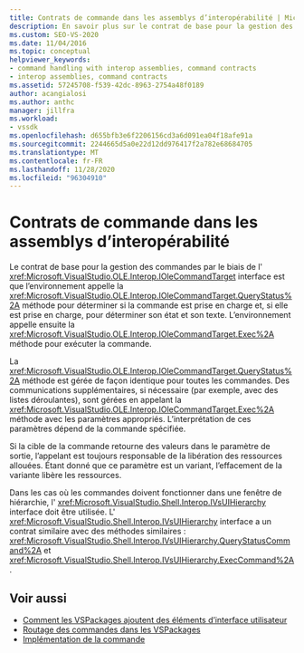```yaml
---
title: Contrats de commande dans les assemblys d’interopérabilité | Microsoft Docs
description: En savoir plus sur le contrat de base pour la gestion des commandes par le biais de l’interface Microsoft. VisualStudio. OLE. Interop. IOleCommandTarget.
ms.custom: SEO-VS-2020
ms.date: 11/04/2016
ms.topic: conceptual
helpviewer_keywords:
- command handling with interop assemblies, command contracts
- interop assemblies, command contracts
ms.assetid: 57245708-f539-42dc-8963-2754a48f0189
author: acangialosi
ms.author: anthc
manager: jillfra
ms.workload:
- vssdk
ms.openlocfilehash: d655bfb3e6f2206156cd3a6d091ea04f18afe91a
ms.sourcegitcommit: 2244665d5a0e22d12dd976417f2a782e68684705
ms.translationtype: MT
ms.contentlocale: fr-FR
ms.lasthandoff: 11/28/2020
ms.locfileid: "96304910"
---
```

# <a name="command-contracts-in-interop-assemblies"></a>Contrats de commande dans les assemblys d’interopérabilité
Le contrat de base pour la gestion des commandes par le biais de l' <xref:Microsoft.VisualStudio.OLE.Interop.IOleCommandTarget> interface est que l’environnement appelle la <xref:Microsoft.VisualStudio.OLE.Interop.IOleCommandTarget.QueryStatus%2A> méthode pour déterminer si la commande est prise en charge et, si elle est prise en charge, pour déterminer son état et son texte. L’environnement appelle ensuite la <xref:Microsoft.VisualStudio.OLE.Interop.IOleCommandTarget.Exec%2A> méthode pour exécuter la commande.

 La <xref:Microsoft.VisualStudio.OLE.Interop.IOleCommandTarget.QueryStatus%2A> méthode est gérée de façon identique pour toutes les commandes. Des communications supplémentaires, si nécessaire (par exemple, avec des listes déroulantes), sont gérées en appelant la <xref:Microsoft.VisualStudio.OLE.Interop.IOleCommandTarget.Exec%2A> méthode avec les paramètres appropriés. L’interprétation de ces paramètres dépend de la commande spécifiée.

 Si la cible de la commande retourne des valeurs dans le paramètre de sortie, l’appelant est toujours responsable de la libération des ressources allouées. Étant donné que ce paramètre est un variant, l’effacement de la variante libère les ressources.

 Dans les cas où les commandes doivent fonctionner dans une fenêtre de hiérarchie, l' <xref:Microsoft.VisualStudio.Shell.Interop.IVsUIHierarchy> interface doit être utilisée. L' <xref:Microsoft.VisualStudio.Shell.Interop.IVsUIHierarchy> interface a un contrat similaire avec des méthodes similaires : <xref:Microsoft.VisualStudio.Shell.Interop.IVsUIHierarchy.QueryStatusCommand%2A> et <xref:Microsoft.VisualStudio.Shell.Interop.IVsUIHierarchy.ExecCommand%2A> .

## <a name="see-also"></a>Voir aussi
- [Comment les VSPackages ajoutent des éléments d’interface utilisateur](../../extensibility/internals/how-vspackages-add-user-interface-elements.md)
- [Routage des commandes dans les VSPackages](../../extensibility/internals/command-routing-in-vspackages.md)
- [Implémentation de la commande](../../extensibility/internals/command-implementation.md)
